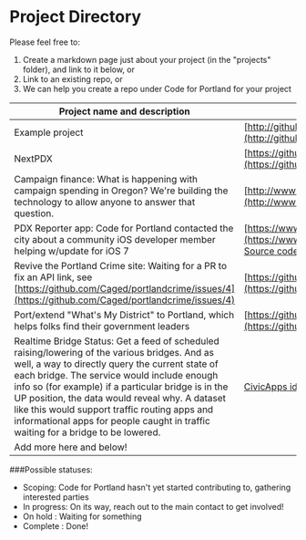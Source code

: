 Project Directory
=============

Please feel free to:

1. Create a markdown page just about your project (in the "projects" folder), and link to it below, or
2. Link to an existing repo, or 
3. We can help you create a repo under Code for Portland for your project

| Project name and description | Link | Main contact | Status |
| ---------------------------- | ---- | ------------ | ------ |
| Example project | [http://github.com/example](http://github.com/example) | [John Doe](mailto:johndoe@example.com) | In progress | 
| NextPDX | [https://github.com/reedlauber/next-transit](https://github.com/reedlauber/next-transit) | [Reed Lauber](mailto:reedlauber@gmail.com) | In progress | 
| Campaign finance: What is happening with campaign spending in Oregon? We're building the technology to allow anyone to answer that question. | [http://www.hackoregon.org/landing-1/](http://www.hackoregon.org/landing-1/) | [Catherine Nikolovski](mailto:catherine@hackoregon.org) | In progress |
| PDX Reporter app: Code for Portland contacted the city about a community iOS developer member helping w/update for iOS 7 | [https://www.portlandoregon.gov/bts/article/419529](https://www.portlandoregon.gov/bts/article/419529) [Source code](https://code.google.com/p/pdxiphoneapp/source/browse/#svn%2Ftrunk%2FPdxCitizenReport%20(OS)) | [@CodeForPortland](https://twitter.com/CodeforPortland) | Scoping |
| Revive the Portland Crime site: Waiting for a PR to fix an API link, see [https://github.com/Caged/portlandcrime/issues/4](https://github.com/Caged/portlandcrime/issues/4) | [https://github.com/Caged/portlandcrime](https://github.com/Caged/portlandcrime) | *Needs a project leader!* | Scoping | 
| Port/extend "What's My District" to Portland, which helps folks find their government leaders | [https://github.com/openlexington/WhatsMyDistrict](https://github.com/openlexington/WhatsMyDistrict) | *Needs a project leader!* | Scoping | 
| Realtime Bridge Status: Get a feed of scheduled raising/lowering of the various bridges. And as well, a way to directly query the current state of each bridge. The service would include enough info so (for example) if a particular bridge is in the UP position, the data would reveal why. A dataset like this would support traffic routing apps and informational apps for people caught in traffic waiting for a bridge to be lowered. | [CivicApps idea](http://www.civicapps.org/ideas/realtime-bridge-status-feed-or-dataset) | ? | Scoping |
| Add more here and below! | | | | 

###Possible statuses:
* Scoping: Code for Portland hasn't yet started contributing to, gathering interested parties
* In progress: On its way, reach out to the main contact to get involved!
* On hold : Waiting for something
* Complete : Done!
